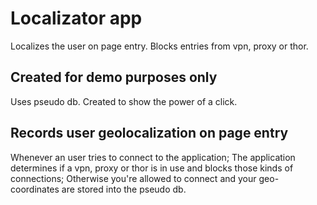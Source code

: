 # Localizator app
Localizes the user on page entry.
Blocks entries from vpn, proxy or thor.

## Created for demo purposes only
Uses pseudo db.
Created to show the power of a click.

## Records user geolocalization on page entry
Whenever an user tries to connect to the application;
The application determines if a vpn, proxy or thor is in use and blocks those kinds of connections;
Otherwise you're allowed to connect and your geo-coordinates are stored into the pseudo db.
